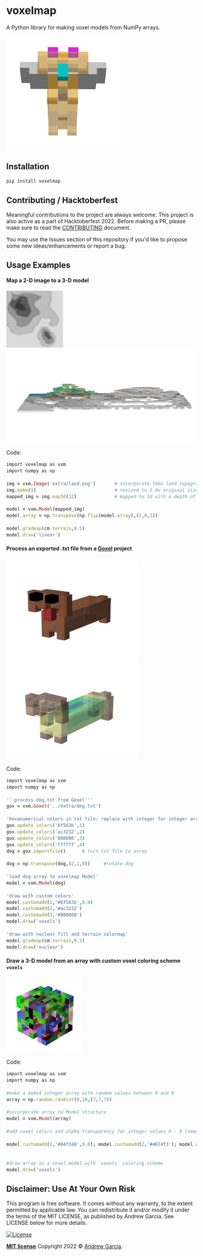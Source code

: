 # voxelmap
A Python library for making voxel models from NumPy arrays.  

<img src="https://github.com/andrewrgarcia/voxelmap/blob/main/extra/wingeddog.png?raw=true" width="300">

## Installation

```ruby
pip install voxelmap
```

## Contributing / Hacktoberfest
Meaningful contributions to the project are always welcome. This project is also active as a part of Hacktoberfest 2022. Before making a PR, please make sure to read the [CONTRIBUTING](./CONTRIBUTING.md) document. 

You may use the Issues section of this repository if you'd like to propose some new ideas/enhancements or report a bug.

## Usage Examples

#### Map a 2-D image to a 3-D model

<img src="https://github.com/andrewrgarcia/voxelmap/blob/main/extra/land.png?raw=true" width="150" >

<img src="https://github.com/andrewrgarcia/voxelmap/blob/main/extra/land_mapped.png?raw=true" >

Code:

```ruby
import voxelmap as vxm
import numpy as np

img = vxm.Image('extra/land.png')       # incorporate fake land topography .png file
img.make(1)                             # resized to 1.0x original size i.e. not resized (default)
mapped_img = img.map3d(12)              # mapped to 3d with a depth of 12 voxels

model = vxm.Model(mapped_img)
model.array = np.transpose(np.flip(model.array),(2,0,1))

model.gradmap(cm.terrain,0.5)
model.draw('linear')
```

#### Process an exported .txt file from a [Goxel](https://goxel.xyz/) project

<img src="https://github.com/andrewrgarcia/voxelmap/blob/main/extra/dog.png?raw=true" width="350"><img src="https://github.com/andrewrgarcia/voxelmap/blob/main/extra/earthdog.png?raw=true" width="350">

Code:

```ruby
import voxelmap as vxm
import numpy as np

'''process dog.txt from Goxel'''
gox = vxm.Goxel('../extra/dog.txt')

'hexanumerical colors in txt file; replace with integer for integer array'
gox.update_colors('8f563b',1)
gox.update_colors('ac3232',2)
gox.update_colors('000000',3)
gox.update_colors('ffffff',4)
dog = gox.importfile()      # turn txt file to array

dog = np.transpose(dog,(2,1,0))     #rotate dog

'load dog array to voxelmap Model'
model = vxm.Model(dog)

'draw with custom colors'
model.customadd(1,'#8f563b',0.8)
model.customadd(2,'#ac3232')
model.customadd(3,'#000000')
model.draw('voxels')

'draw with nuclear fill and terrain colormap'
model.gradmap(cm.terrain,0.5)
model.draw('nuclear')
```

#### Draw a 3-D model from an array with custom voxel coloring scheme `voxels`

<img src="https://github.com/andrewrgarcia/voxelmap/blob/main/extra/randomarray.png?raw=true" width="200">

Code:

```ruby
import voxelmap as vxm
import numpy as np

#make a 4x4x4 integer array with random values between 0 and 9
array = np.random.randint(0,10,(7,7,7))

#incorporate array to Model structure
model = vxm.Model(array)

#add voxel colors and alpha-transparency for integer values 0 - 9 (needed for `voxels` coloring)

model.customadd(1,'#84f348',0.8); model.customadd(2,'#4874f3'); model.customadd(3,'#32CD32')  model.customadd(4,'#653c77',0.90); model.customadd(5,'lime',0.75) ;  model.customadd(6,'k',)  model.customadd(7,'#e10af2',0.3); model.customadd(8,'red',0.3); model.customadd(9,'orange',0.2)


#draw array as a voxel model with `voxels` coloring scheme
model.draw('voxels')
```






## Disclaimer: Use At Your Own Risk

This program is free software. It comes without any warranty, to the extent permitted by applicable law. You can redistribute it and/or modify it under the terms of the MIT LICENSE, as published by Andrew Garcia. See LICENSE below for more details.

[![License](http://img.shields.io/:license-mit-blue.svg?style=flat-square)](http://badges.mit-license.org)

**[MIT license](./LICENSE)** Copyright 2022 © <a href="https://github.com/andrewrgarcia" target="_blank">Andrew Garcia</a>.
